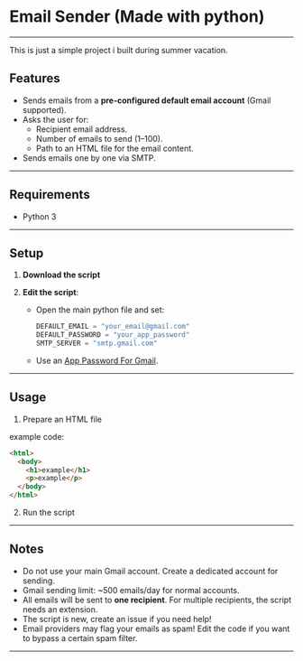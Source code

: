 # Email Sender (Made with python)

---

This is just a simple project i built during summer vacation.

## Features
- Sends emails from a **pre-configured default email account** (Gmail supported).
- Asks the user for:
  - Recipient email address.
  - Number of emails to send (1–100).
  - Path to an HTML file for the email content.
- Sends emails one by one via SMTP.

---

## Requirements
- Python 3

---

## Setup
1. **Download the script**

2. **Edit the script**:
   - Open the main python file and set:
     ```python
     DEFAULT_EMAIL = "your_email@gmail.com"
     DEFAULT_PASSWORD = "your_app_password"
     SMTP_SERVER = "smtp.gmail.com"
     ```
   - Use an [App Password For Gmail](https://support.google.com/mail/answer/185833?hl=en).
     
---

## Usage
1. Prepare an HTML file

example code:

   ```html
   <html>
     <body>
       <h1>example</h1>
       <p>example</p>
     </body>
   </html>
   ```

2. Run the script


---

## Notes
- Do not use your main Gmail account. Create a dedicated account for sending.
- Gmail sending limit: ~500 emails/day for normal accounts.
- All emails will be sent to **one recipient**. For multiple recipients, the script needs an extension.
- The script is new, create an issue if you need help!
- Email providers may flag your emails as spam! Edit the code if you want to bypass a certain spam filter.

---

